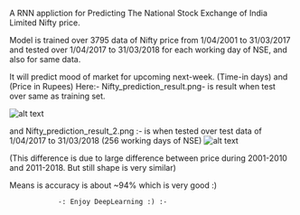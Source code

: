 A RNN appliction for Predicting The National Stock Exchange of India Limited Nifty price.

Model is trained over 3795 data of Nifty price from 1/04/2001 to 31/03/2017 and tested over 1/04/2017 to 31/03/2018 for each working day of NSE, and also for same data.

It will predict mood of market for upcoming next-week. (Time-in days) and (Price in Rupees)
Here:-    Nifty_prediction_result.png- is result when test over same as training set.

![alt text](https://raw.githubusercontent.com/junior-g/Useful_Scripts_DuringDeepLearning/master/RNN-Application(Nifty-Prediction)/Nifty_prediction_result.png)

and      Nifty_prediction_result_2.png :- is when tested over test data of 1/04/2017 to 31/03/2018 (256 working days of NSE) 
![alt text](https://raw.githubusercontent.com/junior-g/Useful_Scripts_DuringDeepLearning/master/RNN-Application(Nifty-Prediction)/Nifty_prediction_result_2.png)


(This difference is due to large difference between price during 2001-2010 and 2011-2018. But still shape is very similar)

Means is accuracy is about ~94% which is very good :)

                -: Enjoy DeepLearning :) :-
